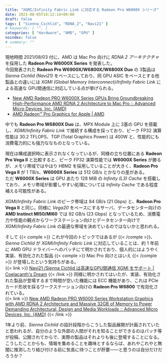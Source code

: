 ```yaml
---
title: "XGMI/Infinity Fabric Link に対応する Radeon Pro W6000X シリーズ"
date: 2021-08-05T14:12:14+09:00
draft: false
tags: [ "Sienna_Cichlid", "RDNA_2", "Navi21" ]
# keywords: [ "", ]
categories: [ "Hardware", "AMD", "GPU" ]
noindex: false
# summary: ""
---
```


現地時間 2021/08/03 付に、AMD は Mac Pro 向けに *RDNA 2 アーキテクチャ* を採用した **Radeon Pro W6000X Series** を発表した。  
今回発表された **Radeon Pro W6900X/W6800X/W6800X Duo** の 3製品は *Sienna Cichlid (Navi21)* をベースにしており、同 GPU ASIC をベースとする他製品との違いには *XGMI (Global Memory Interconnect)/Infinity Fabric Link* による高速な GPU間通信に対応している点が挙げられる。  

 * [New AMD Radeon PRO W6000X Series GPUs Bring Groundbreaking High-Performance AMD RDNA 2 Architecture to Mac Pro :: Advanced Micro Devices, Inc. (AMD)](https://ir.amd.com/news-events/press-releases/detail/1016/new-amd-radeon-pro-w6000x-series-gpus-bring)
 * [AMD Radeon™ Pro Graphics for Apple | AMD](https://www.amd.com/en/graphics/radeon-apple)

中でも **Radeon Pro W6800X Duo** は、MPX Module 上に 2基の GPU を搭載し、*XGMI/Infinity Fabric Link* で接続する構成を採っており、ピーク FP32 演算性能は 30.2 TFLOPS、TGP (Total Graphics Power) は 400W と、性能的にも消費電力的にも強力ななものとなっている。  

現在は構成選択時に表示されなくなっているが、同様の立ち位置にある **Radeon Pro Vega II** と比較すると、ピーク FP32 演算性能では **W6000X Series** が勝るが、メモリ帯域ではやはり HBM2 を採用していることが大きく、**Radeon Pro Vega II** が 1 TB/s、**W6000X Series** は 512 GB/s とかなりの差がある。  
ただ **W6000X Series** は GPU あたり 128 MiB の *Infinity (L3) Cache* を搭載しており、メモリ帯域が影響しやすい処理については *Infinity Cache* である程度補える可能性がある。  

*XGMI/Infinity Fabric Link* のピーク帯域は 84 GB/s (21 Gbps) と、**Radeon Pro Vega II** と同じ。同様に *Vega20* をベースにするサーバ、データセンター向けの **AMD Instinct MI50/MI60** では 92 GB/s (23 Gbps) となっているため、消費電力や性能の観点からワークステーション向けとデータセンター向けで *XGMI/Infinity Fabric Link* の最適な帯域を決めているのではないかと思われる。  

そして {{< comple >}} これが今回のトピックではあるが {{< /comple >}}、*Sienna Cichlid* が *XGMI/Infinity Fabric Link* に対応していることは、約 1 年前に AMD GPU ドライバーへのパッチにて明かされており、個人的にはようやく実装、有効化された製品 {{< comple >}} Mac Pro 向けとはいえ {{< /comple >}} が登場したという気持ちがある。  
{{< link >}} [Navi21 /Sienna Cichlid は高速なGPU間通信 XGMI をサポート | Coelacanth's Dream](/posts/2020/07/17/navi21-sienna_cichlid-support-xgmi/) {{< /link >}}
同様に明かされてはいたが、実装、有効化された製品が登場するまで時間が空いた機能には ECC 機能があり、これは PCIeカード形状を採るワークステーション向けの **Radeon Pro W6800** で有効化されている。  
{{< link >}} [New AMD Radeon PRO W6000 Series Workstation Graphics with AMD RDNA 2 Architecture and Massive 32GB of Memory to Power Demanding Architectural, Design and Media Workloads :: Advanced Micro Devices, Inc. (AMD)](https://ir.amd.com/news-events/press-releases/detail/1008/new-amd-radeon-pro-w6000-series-workstation-graphics-with) {{< /link >}}

1年より前、*Sienna Cichlid* の設計段階からこうした製品展開が計画されていたと思われるが、自分のような外部の人間がそれを知ることができるのはパッチ等が投稿、公開されてからで、実際の製品はそれよりも後に登場することになる。  
こうしたことからも、情報を集めることを趣味とするならば、あれやこれやと無闇に推測したり結び付ける前に気長に待つことが肝要――と思うのは自分だけだろうか？
